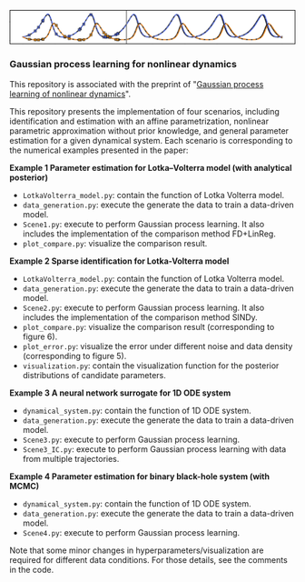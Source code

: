  ![](https://github.com/DongweiYe/Gaussian-Process-Learning/blob/main/github_figure.png)
### Gaussian process learning for nonlinear dynamics
This repository is associated with the preprint of "[Gaussian process learning of nonlinear dynamics](https://arxiv.org/abs/2312.12193)". 

This repository presents the implementation of four scenarios, including identification and estimation with an affine parametrization, nonlinear parametric approximation without prior knowledge, and general parameter estimation for a given dynamical system. Each scenario is corresponding to the numerical examples presented in the paper: 

**Example 1 Parameter estimation for Lotka–Volterra model (with analytical posterior)**
- `LotkaVolterra_model.py`: contain the function of Lotka Volterra model.
- `data_generation.py`: execute the generate the data to train a data-driven model.
- `Scene1.py`: execute to perform Gaussian process learning. It also includes the implementation of the comparison method FD+LinReg.
- `plot_compare.py`: visualize the comparison result.
      
**Example 2 Sparse identification for Lotka-Volterra model** 
- `LotkaVolterra_model.py`: contain the function of Lotka Volterra model.
- `data_generation.py`: execute the generate the data to train a data-driven model.
- `Scene2.py`: execute to perform Gaussian process learning. It also includes the implementation of the comparison method SINDy.
- `plot_compare.py`: visualize the comparison result (corresponding to figure 6).
- `plot_error.py`: visualize the error under different noise and data density (corresponding to figure 5).
- `visualization.py`: contain the visualization function for the posterior distributions of candidate parameters.

**Example 3 A neural network surrogate for 1D ODE system**
- `dynamical_system.py`: contain the function of 1D ODE system.
- `data_generation.py`: execute the generate the data to train a data-driven model.
- `Scene3.py`: execute to perform Gaussian process learning.
- `Scene3_IC.py`: execute to perform Gaussian process learning with data from multiple trajectories.

**Example 4 Parameter estimation for binary black-hole system (with MCMC)**
- `dynamical_system.py`: contain the function of 1D ODE system.
- `data_generation.py`: execute the generate the data to train a data-driven model.
- `Scene4.py`: execute to perform Gaussian process learning.

Note that some minor changes in hyperparameters/visualization are required for different data conditions. For those details, see the comments in the code.
